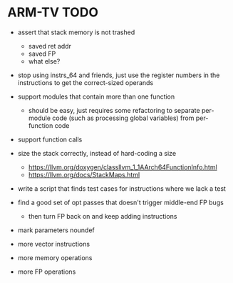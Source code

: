 # ARM-TV TODO

- assert that stack memory is not trashed
  - saved ret addr
  - saved FP
  - what else?
- stop using instrs_64 and friends, just use the register numbers
  in the instructions to get the correct-sized operands
- support modules that contain more than one function
  - should be easy, just requires some refactoring to separate
    per-module code (such as processing global variables) from
    per-function code
- support function calls
- size the stack correctly, instead of hard-coding a size
  - https://llvm.org/doxygen/classllvm_1_1AArch64FunctionInfo.html
  - https://llvm.org/docs/StackMaps.html
- write a script that finds test cases for instructions where we lack a test
- find a good set of opt passes that doesn't trigger middle-end FP bugs
  - then turn FP back on and keep adding instructions
- mark parameters noundef

- more vector instructions
- more memory operations
- more FP operations

